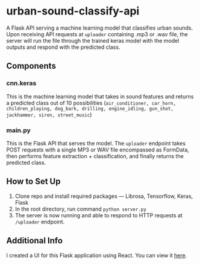 # urban-sound-classify-api
A Flask API serving a machine learning model that classifies urban sounds.  
Upon receiving API requests at `uploader` containing .mp3 or .wav file, the server will run the file through the trained keras model with the model outputs and respond with the predicted class.

## Components
### cnn.keras
This is the machine learning model that takes in sound features and returns a predicted class out of 10 possibilities (`air_conditioner, car_horn, children_playing, dog_bark, drilling, engine_idling, gun_shot, jackhammer, siren, street_music`)
### main.py
This is the Flask API that serves the model. The `uploader` endpoint takes POST requests with a single MP3 or WAV file encompassed as FormData, then performs feature extraction + classification, and finally returns the predicted class.

## How to Set Up
1. Clone repo and install required packages — Librosa, Tensorflow, Keras, Flask
2. In the root directory, run command `python server.py`
3. The server is now running and able to respond to HTTP requests at `/uploader` endpoint.

## Additional Info
I created a UI for this Flask application using React. You can view it [here](https://github.com/windrianto3/urban-sound-classify-ui).
